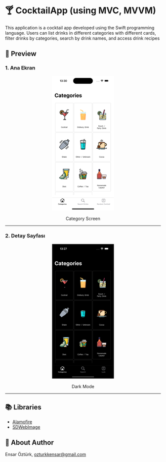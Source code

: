 # 🍸 CocktailApp (using MVC, MVVM)
 This application is a cocktail app developed using the Swift programming language. Users can list drinks in different categories with different cards, filter drinks by categories, search by drink names, and access drink recipes

## 🔎 Preview
### 1. Ana Ekran
<div style="text-align: center">
  <img src="Screenshot/Categories.png" alt="Ana Ekran" width="200"/>
  <p></strong> Category Screen </p>
</div>

---

### 2. Detay Sayfası
<div style="text-align: center">
  <img src="Screenshot/CategoriesDarkMode.png" alt="Detay Sayfası" width="200"/>
  <p></strong> Dark Mode </p>
</div>

---

## 📚 Libraries
- [Alamofire](https://github.com/Alamofire/Alamofire)
- [SDWebImage](https://github.com/SDWebImage/SDWebImage)


## 👤 About Author
Ensar Öztürk, [ozturkkensar@gmail.com](mailto:ozturkkensar@gmail.com)

